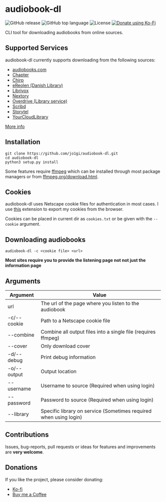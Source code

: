 # audiobook-dl
![GitHub release](https://img.shields.io/github/v/release/jo1gi/audiobook-dl)
![GitHub top language](https://img.shields.io/github/languages/top/jo1gi/audiobook-dl)
![License](https://img.shields.io/github/license/jo1gi/audiobook-dl)
[![Donate using Ko-Fi](https://img.shields.io/badge/donate-kofi-00b9fe?logo=ko-fi&logoColor=00b9fe)](https://ko-fi.com/jo1gi)

CLI tool for downloading audiobooks from online sources.

## Supported Services
audiobook-dl currently supports downloading from the following sources:
- [audiobooks.com](https://audiobooks.com)
- [Chapter](https://chapter.dk)
- [Chirp](https://www.chirpbooks.com/)
- [eReolen (Danish Library)](https://ereolen.dk)
- [Librivox](https://librivox.org)
- [Nextory](https://nextory.com)
- [Overdrive (Library service)](https://www.overdrive.com/)
- [Scribd](https://scribd.com)
- [Storytel](https://www.storytel.com/)
- [YourCloudLibrary](https://www.yourcloudlibrary.com/)

[More info](./supported_sites.md)

## Installation
```shell
git clone https://github.com/jo1gi/audiobook-dl.git
cd audiobook-dl
python3 setup.py install
```

Some features require [ffmpeg](https://ffmpeg.org/) which can be installed
through most package managers or from [ffmpeg.org/download.html](https://ffmpeg.org/download.html).

## Cookies
audiobook-dl uses Netscape cookie files for authentication in most cases. I use
[this](https://github.com/rotemdan/ExportCookies) extension to export my cookies
from the browser.

Cookies can be placed in current dir as `cookies.txt` or be given with the
`--cookie` argument.

## Downloading audiobooks
```shell
audiobook-dl -c <cookie file> <url>
```
**Most sites require you to provide the listening page not not just the
information page**

## Arguments

| Argument    | Value                                                             |
|-------------|-------------------------------------------------------------------|
| url         | The url of the page where you listen to the audiobook             |
| -c/--cookie | Path to a Netscape cookie file                                    |
| --combine   | Combine all output files into a single file (requires ffmpeg)     |
| --cover     | Only download cover                                               |
| -d/--debug  | Print debug information                                           |
| -o/--output | Output location                                                   |
| --username  | Username to source (Required when using login)                    |
| --password  | Password to source (Required when using login)                    |
| --library   | Specific library on service (Sometimes required when using login) |

## Contributions
Issues, bug-reports, pull requests or ideas for features and improvements are
**very welcome**.

## Donations
If you like the project, please consider donating:
- [Ko-fi](https://ko-fi.com/jo1gi)
- [Buy me a Coffee](https://www.buymeacoffee.com/joakimholm)
